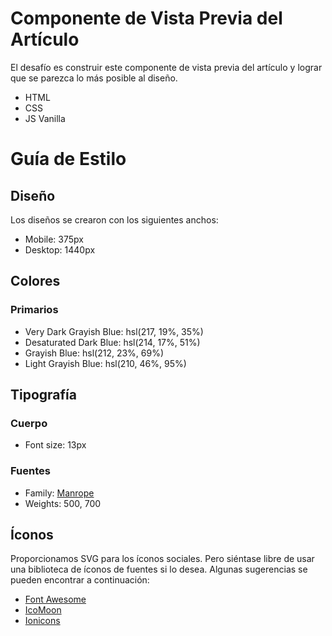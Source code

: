 # Componente de Vista Previa del Artículo

El desafío es construir este componente de vista previa del artículo y lograr que se parezca lo más posible al diseño.

- HTML
- CSS
- JS Vanilla

# Guía de Estilo

## Diseño

Los diseños se crearon con los siguientes anchos:

- Mobile: 375px
- Desktop: 1440px

## Colores

### Primarios

- Very Dark Grayish Blue: hsl(217, 19%, 35%)
- Desaturated Dark Blue: hsl(214, 17%, 51%)
- Grayish Blue: hsl(212, 23%, 69%)
- Light Grayish Blue: hsl(210, 46%, 95%)

## Tipografía

### Cuerpo

- Font size: 13px

### Fuentes

- Family: [Manrope](https://fonts.google.com/specimen/Manrope)
- Weights: 500, 700

## Íconos

Proporcionamos SVG para los íconos sociales. Pero siéntase libre de usar una biblioteca de íconos de fuentes si lo desea. Algunas sugerencias se pueden encontrar a continuación:

- [Font Awesome](https://fontawesome.com)
- [IcoMoon](https://icomoon.io)
- [Ionicons](https://ionicons.com)